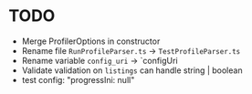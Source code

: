 # TODO

* Merge ProfilerOptions in constructor
* Rename file `RunProfileParser.ts` -> `TestProfileParser.ts`
* Rename variable `config_uri` -> `configUri
* Validate validation on `listings` can handle string | boolean
* test config: "progressIni: null"
